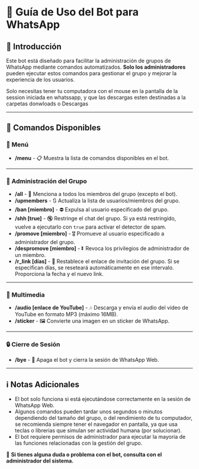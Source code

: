 # 📌 Guía de Uso del Bot para WhatsApp

## 🚀 Introducción

Este bot está diseñado para facilitar la administración de grupos de WhatsApp mediante comandos automatizados. **Solo los administradores** pueden ejecutar estos comandos para gestionar el grupo y mejorar la experiencia de los usuarios.

Solo necesitas tener tu computadora con el mouse en la pantalla de la session iniciada en whatssapp, y que las descargas esten destinadas a la carpetas donwloads o Descargas

---

## 📜 Comandos Disponibles

### 📍 Menú

- **/menu** - 📋 Muestra la lista de comandos disponibles en el bot.

---

### 🔧 Administración del Grupo

- **/all** - 📢 Menciona a todos los miembros del grupo (excepto el bot).
- **/upmembers** - 🔃 Actualiza la lista de usuarios/miembros del grupo.
- **/ban [miembro]** - ⛔ Expulsa al usuario especificado del grupo.
- **/shh [true]** - 🔇 Restringe el chat del grupo. Si ya está restringido, vuelve a ejecutarlo con `true` para activar el detector de spam.
- **/promove [miembro]** - 🎖️ Promueve al usuario especificado a administrador del grupo.
- **/despromove [miembro]** - ⏬ Revoca los privilegios de administrador de un miembro.
- **/r\_link [días]** - 🔄 Restablece el enlace de invitación del grupo. Si se especifican días, se reseteará automáticamente en ese intervalo. Proporciona la fecha y el nuevo link.

---

### 🎵 Multimedia

- **/audio [enlace de YouTube]** - 🎶 Descarga y envía el audio del video de YouTube en formato MP3 (máximo 16MB).
- **/sticker** - 🖼️ Convierte una imagen en un sticker de WhatsApp.

---

### 🔒 Cierre de Sesión

- **/bye** - 📴 Apaga el bot y cierra la sesión de WhatsApp Web.

---

## ℹ️ Notas Adicionales

- El bot solo funciona si está ejecutándose correctamente en la sesión de WhatsApp Web.
- Algunos comandos pueden tardar unos segundos o minutos dependiendo del tamaño del grupo, o del rendimiento de tu computador, se recomienda siempre tener el navegador en pantalla, ya que usa teclas o librerias que simulan ser actividad humana (por solucionar).
- El bot requiere permisos de administrador para ejecutar la mayoría de las funciones relacionadas con la gestión del grupo.

📩 **Si tienes alguna duda o problema con el bot, consulta con el administrador del sistema.**

